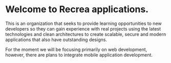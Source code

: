 # Welcome to Recrea applications.
This is an organization that seeks to provide learning opportunities to new developers so they can gain experience with real projects using the latest technologies and clean architectures to create scalable, secure and modern applications that also have outstanding designs.

For the moment we will be focusing primarily on web development, however, there are plans to integrate mobile application development.
